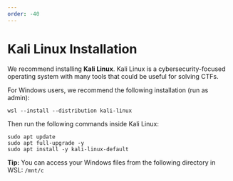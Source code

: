 ```yaml
---
order: -40
---
```


# Kali Linux Installation

We recommend installing **Kali Linux**. Kali Linux is a cybersecurity-focused operating system with many tools that could be useful for solving CTFs.

For Windows users, we recommend the following installation (run as admin):
```
wsl --install --distribution kali-linux
```

Then run the following commands inside Kali Linux:
```
sudo apt update
sudo apt full-upgrade -y
sudo apt install -y kali-linux-default
```

**Tip:** You can access your Windows files from the following directory in WSL: `/mnt/c`